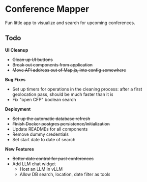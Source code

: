 # Conference Mapper 
Fun little app to visualize and search for upcoming conferences.

## Todo

**UI Cleanup**
- ~~Clean up UI buttons~~
- ~~Break out components from application~~
- ~~Move API address out of Map.js, into config somewhere~~

**Bug Fixes**
- Set up timers for operations in the cleaning process: after a first geolocation pass, should 
be much faster than it is
- Fix "open CFP" boolean search

**Deployment** 
- ~~Set up the automatic database refresh~~
- ~~Finish Docker postgres persistence/initialization~~
- Update READMEs for all components
- Remove dummy credentials
- Set start date to date of search

**New Features**
- ~~Better date control for past conferences~~
- Add LLM chat widget
  - Host an LLM in vLLM 
  - Allow DB search, location, date filter as tools
